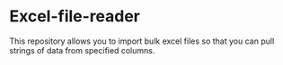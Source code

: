 # Excel-file-reader

This repository allows you to import bulk excel files so that you can pull strings of data from specified columns. 
